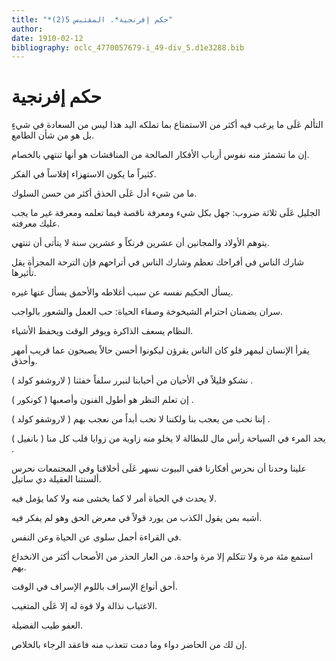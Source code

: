 ```yaml
---
title: "*حكم إفرنجية*. المقتبس 5(2)"
author: 
date: 1910-02-12
bibliography: oclc_4770057679-i_49-div_5.d1e3288.bib
---
```




#  حكم إفرنجية 


 التألم عَلَى ما يرغب فيه أكثر من الاستمتاع بما تملكه اليد هذا ليس من السعادة في شيءٍ بل هو من شأن الطامع. 

 إن ما تشمئز منه نفوس أرباب الأفكار الصالحة من المناقشات هو أنها تنتهي بالخصام. 

 كثيراً ما يكون الاستهزاء إفلاساً في الفكر. 

 ما من شيء أدل عَلَى الحذق أكثر من حسن السلوك. 
 
 الجليل عَلَى  ثلاثة  ضروب: جهل بكل شيء ومعرفة ناقصة فيما تعلمه ومعرفة غير ما يجب عليك معرفته. 

 يتوهم الأولاد والمجانين أن  عشرين  فرنكاً و  عشرين  سنة لا يتأتى أن تنتهي. 

 شارك الناس في أفراحك تعظم وشارك الناس في أتراحهم فإن الترحة المجزأة يقل تأثيرها. 

 يسأل الحكيم نفسه عن سبب أغلاطه والأحمق يسأل عنها غيره. 

 سران يضمنان احترام الشيخوخة وصفاء الحياة: حب العمل والشعور بالواجب. 

 النظام يسعف الذاكرة ويوفر الوقت ويحفظ الأشياء. 

 يقرأ الإنسان ليمهر فلو كان الناس يقرؤن ليكونوا أحسن حالاً يصبحون عما قريب أمهر وأحذق. 

 نشكو قليلاً في الأحيان من أحبابنا لنبرر سلفاً خفثنا ( لاروشفو كولد ) . 

 إن تعلم النظر هو أطول الفنون وأصعبها ( كونكور ) . 

 إننا نحب من يعجب بنا ولكننا لا نحب أبداً من نعجب بهم ( لاروشفو كولد ) . 

 يجد المرء في السياحة رأس مال للبطالة لا يخلو منه زاوية من زوايا قلب كل منا ( بانفيل ) . 

 علينا وحدنا أن نحرس أفكارنا ففي البيوت نسهر عَلَى أخلاقنا وفي المجتمعات نحرس ألسنتنا العقيلة دي ساتيل. 

 لا يحدث في الحياة أمر لا كما يخشى منه ولا كما يؤمل فيه. 

 أشبه بمن يقول الكذب من يورد قولاً في معرض الحق وهو لم يفكر فيه. 

 في القراءة أجمل سلوى عن الحياة وعن النفس. 

 استمع  مئة  مرة ولا تتكلم إلا مرة واحدة.   من العار الحذر من الأصحاب أكثر من الانخداع بهم. 

 أحق أنواع الإسراف باللوم الإسراف في الوقت. 

 الاغتياب نذالة ولا قوة له إلا عَلَى المتغيب. 

 العفو طيب الفضيلة. 

 إن لك من الحاضر دواء وما دمت تتعذب منه فاعقد الرجاء بالخلاص. 
